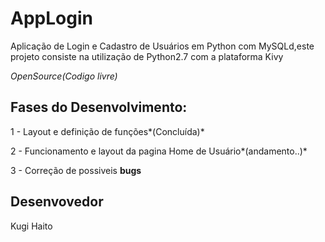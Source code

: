 # AppLogin
Aplicação de Login e Cadastro de Usuários em Python com MySQLd,este projeto consiste na utilização de Python2.7 com a plataforma Kivy

*OpenSource(Codigo livre)*

## Fases do Desenvolvimento:

1 - Layout e definição de funções*(Concluída)*

2 - Funcionamento e layout da pagina Home de Usuário*(andamento..)*

3 - Correção de possiveis **bugs**

## Desenvovedor
Kugi Haito
